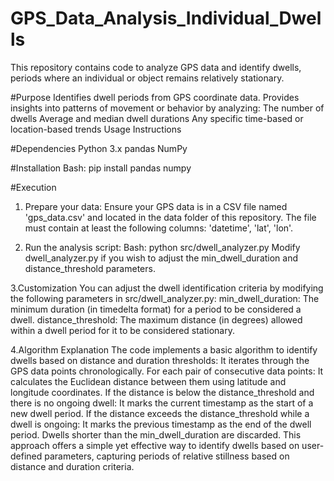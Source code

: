 # GPS_Data_Analysis_Individual_Dwells
This repository contains code to analyze GPS data and identify dwells, periods where an individual or object remains relatively stationary.

#Purpose
  Identifies dwell periods from GPS coordinate data.
  Provides insights into patterns of movement or behavior by analyzing:
  The number of dwells
  Average and median dwell durations
  Any specific time-based or location-based trends
  Usage Instructions
  
#Dependencies
  Python 3.x
  pandas
  NumPy

#Installation
  Bash: pip install pandas numpy

#Execution
1. Prepare your data:
  Ensure your GPS data is in a CSV file named 'gps_data.csv' and located in the data folder of this repository.
  The file must contain at least the following columns: 'datetime', 'lat', 'lon'.

2. Run the analysis script:
  Bash: python src/dwell_analyzer.py 
  Modify dwell_analyzer.py if you wish to adjust the min_dwell_duration and distance_threshold parameters.

3.Customization
  You can adjust the dwell identification criteria by modifying the following parameters in src/dwell_analyzer.py:
    min_dwell_duration: The minimum duration (in timedelta format) for a period to be considered a dwell.
    distance_threshold: The maximum distance (in degrees) allowed within a dwell period for it to be considered stationary.

4.Algorithm Explanation
The code implements a basic algorithm to identify dwells based on distance and duration thresholds:
  It iterates through the GPS data points chronologically.
  For each pair of consecutive data points:
  It calculates the Euclidean distance between them using latitude and longitude coordinates.
  If the distance is below the distance_threshold and there is no ongoing dwell:
  It marks the current timestamp as the start of a new dwell period.
  If the distance exceeds the distance_threshold while a dwell is ongoing:
  It marks the previous timestamp as the end of the dwell period.
  Dwells shorter than the min_dwell_duration are discarded.
  This approach offers a simple yet effective way to identify dwells based on user-defined parameters, capturing periods of relative stillness based on distance and duration criteria.
